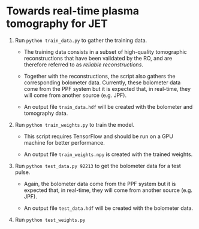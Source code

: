 # Towards real-time plasma tomography for JET

1. Run `python train_data.py` to gather the training data.

    - The training data consists in a subset of high-quality tomographic reconstructions that have been validated by the RO, and are therefore referred to as _reliable reconstructions_.
    
    - Together with the reconstructions, the script also gathers the corresponding bolometer data. Currently, these bolometer data come from the PPF system but it is expected that, in real-time, they will come from another source (e.g. JPF).
    
    - An output file `train_data.hdf` will be created with the bolometer and tomography data.

2. Run `python train_weights.py` to train the model.

    - This script requires TensorFlow and should be run on a GPU machine for better performance.
    
    - An output file `train_weights.npy` is created with the trained weights.
    
3. Run `python test_data.py 92213` to get the bolometer data for a test pulse.

    - Again, the bolometer data come from the PPF system but it is expected that, in real-time, they will come from another source (e.g. JPF).

    - An output file `test_data.hdf` will be created with the bolometer data.

4. Run `python test_weights.py`
